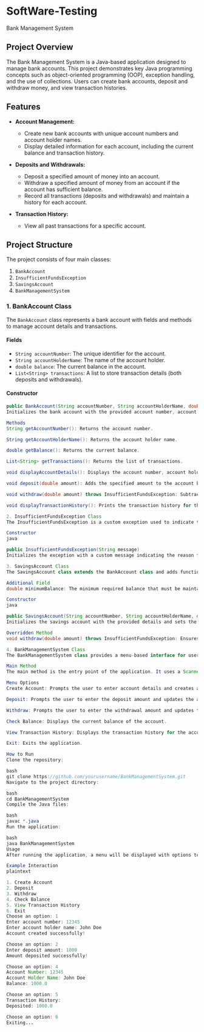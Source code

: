 # SoftWare-Testing
Bank Management System

## Project Overview
The Bank Management System is a Java-based application designed to manage bank accounts. This project demonstrates key Java programming concepts such as object-oriented programming (OOP), exception handling, and the use of collections. Users can create bank accounts, deposit and withdraw money, and view transaction histories.

## Features
- **Account Management:**
    - Create new bank accounts with unique account numbers and account holder names.
    - Display detailed information for each account, including the current balance and transaction history.

- **Deposits and Withdrawals:**
    - Deposit a specified amount of money into an account.
    - Withdraw a specified amount of money from an account if the account has sufficient balance.
    - Record all transactions (deposits and withdrawals) and maintain a history for each account.

- **Transaction History:**
    - View all past transactions for a specific account.

## Project Structure
The project consists of four main classes:
1. `BankAccount`
2. `InsufficientFundsException`
3. `SavingsAccount`
4. `BankManagementSystem`

### 1. BankAccount Class
The `BankAccount` class represents a bank account with fields and methods to manage account details and transactions.

#### Fields
- `String accountNumber`: The unique identifier for the account.
- `String accountHolderName`: The name of the account holder.
- `double balance`: The current balance in the account.
- `List<String> transactions`: A list to store transaction details (both deposits and withdrawals).

#### Constructor
```java
public BankAccount(String accountNumber, String accountHolderName, double balance)
Initializes the bank account with the provided account number, account holder name, and starting balance.

Methods
String getAccountNumber(): Returns the account number.

String getAccountHolderName(): Returns the account holder name.

double getBalance(): Returns the current balance.

List<String> getTransactions(): Returns the list of transactions.

void displayAccountDetails(): Displays the account number, account holder name, and current balance.

void deposit(double amount): Adds the specified amount to the account balance and records the transaction.

void withdraw(double amount) throws InsufficientFundsException: Subtracts the specified amount from the account balance if sufficient funds are available, otherwise throws an InsufficientFundsException.

void displayTransactionHistory(): Prints the transaction history for the account.

2. InsufficientFundsException Class
The InsufficientFundsException is a custom exception used to indicate that a withdrawal request cannot be fulfilled due to insufficient funds in the account.

Constructor
java

public InsufficientFundsException(String message)
Initializes the exception with a custom message indicating the reason for the exception.

3. SavingsAccount Class
The SavingsAccount class extends the BankAccount class and adds functionality specific to savings accounts, such as maintaining a minimum balance requirement.

Additional Field
double minimumBalance: The minimum required balance that must be maintained in the account.

Constructor
java

public SavingsAccount(String accountNumber, String accountHolderName, double balance, double minimumBalance)
Initializes the savings account with the provided details and sets the minimum balance requirement.

Overridden Method
void withdraw(double amount) throws InsufficientFundsException: Ensures that the withdrawal does not reduce the balance below the minimum balance required. If it does, an InsufficientFundsException is thrown.

4. BankManagementSystem Class
The BankManagementSystem class provides a menu-based interface for users to interact with the system. It allows users to create accounts, deposit money, withdraw money, check balances, and view transaction histories.

Main Method
The main method is the entry point of the application. It uses a Scanner object to read user inputs and perform the corresponding actions based on the user's choice from the menu.

Menu Options
Create Account: Prompts the user to enter account details and creates a new BankAccount.

Deposit: Prompts the user to enter the deposit amount and updates the account balance.

Withdraw: Prompts the user to enter the withdrawal amount and updates the account balance if sufficient funds are available.

Check Balance: Displays the current balance of the account.

View Transaction History: Displays the transaction history for the account.

Exit: Exits the application.

How to Run
Clone the repository:

bash
git clone https://github.com/yourusername/BankManagementSystem.git
Navigate to the project directory:

bash
cd BankManagementSystem
Compile the Java files:

bash
javac *.java
Run the application:

bash
java BankManagementSystem
Usage
After running the application, a menu will be displayed with options to create an account, deposit money, withdraw money, check the balance, and view transaction history. Follow the on-screen prompts to perform the desired actions.

Example Interaction
plaintext

1. Create Account
2. Deposit
3. Withdraw
4. Check Balance
5. View Transaction History
6. Exit
Choose an option: 1
Enter account number: 12345
Enter account holder name: John Doe
Account created successfully!

Choose an option: 2
Enter deposit amount: 1000
Amount deposited successfully!

Choose an option: 4
Account Number: 12345
Account Holder Name: John Doe
Balance: 1000.0

Choose an option: 5
Transaction History:
Deposited: 1000.0

Choose an option: 6
Exiting...

